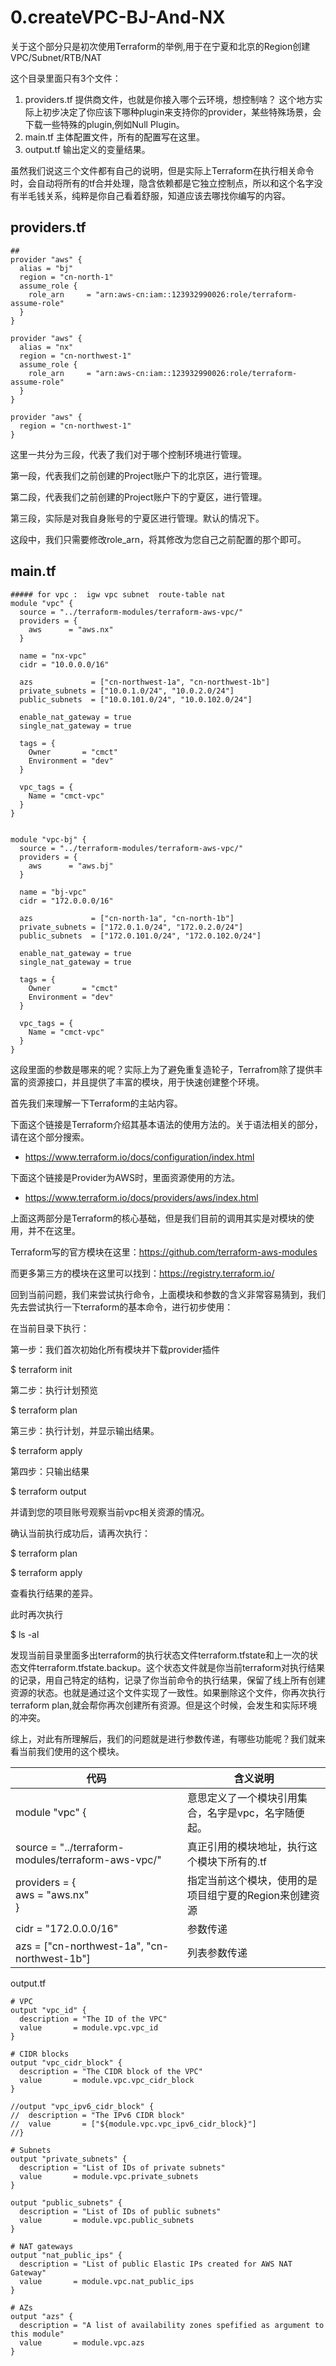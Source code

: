 # 0.createVPC-BJ-And-NX

关于这个部分只是初次使用Terraform的举例,用于在宁夏和北京的Region创建VPC/Subnet/RTB/NAT



这个目录里面只有3个文件：

1. providers.tf         提供商文件，也就是你接入哪个云环境，想控制啥？  这个地方实际上初步决定了你应该下哪种plugin来支持你的provider，某些特殊场景，会下载一些特殊的plugin,例如Null Plugin。
2. main.tf                主体配置文件，所有的配置写在这里。
3. output.tf             输出定义的变量结果。



虽然我们说这三个文件都有自己的说明，但是实际上Terraform在执行相关命令时，会自动将所有的tf合并处理，隐含依赖都是它独立控制点，所以和这个名字没有半毛钱关系，纯粹是你自己看着舒服，知道应该去哪找你编写的内容。

## providers.tf

```shell
##
provider "aws" {
  alias = "bj"
  region = "cn-north-1"
  assume_role {
    role_arn     = "arn:aws-cn:iam::123932990026:role/terraform-assume-role"
  }
}

provider "aws" {
  alias = "nx"
  region = "cn-northwest-1"
  assume_role {
    role_arn     = "arn:aws-cn:iam::123932990026:role/terraform-assume-role"
  }
}

provider "aws" {
  region = "cn-northwest-1"
}
```

这里一共分为三段，代表了我们对于哪个控制环境进行管理。

第一段，代表我们之前创建的Project账户下的北京区，进行管理。

第二段，代表我们之前创建的Project账户下的宁夏区，进行管理。

第三段，实际是对我自身账号的宁夏区进行管理。默认的情况下。



这段中，我们只需要修改role_arn，将其修改为您自己之前配置的那个即可。



## main.tf

```shell
##### for vpc :  igw vpc subnet  route-table nat
module "vpc" {
  source = "../terraform-modules/terraform-aws-vpc/"
  providers = {
    aws      = "aws.nx"
  }

  name = "nx-vpc"
  cidr = "10.0.0.0/16"

  azs             = ["cn-northwest-1a", "cn-northwest-1b"]
  private_subnets = ["10.0.1.0/24", "10.0.2.0/24"]
  public_subnets  = ["10.0.101.0/24", "10.0.102.0/24"]

  enable_nat_gateway = true
  single_nat_gateway = true

  tags = {
    Owner       = "cmct"
    Environment = "dev"
  }

  vpc_tags = {
    Name = "cmct-vpc"
  }
}


module "vpc-bj" {
  source = "../terraform-modules/terraform-aws-vpc/"
  providers = {
    aws      = "aws.bj"
  }

  name = "bj-vpc"
  cidr = "172.0.0.0/16"

  azs             = ["cn-north-1a", "cn-north-1b"]
  private_subnets = ["172.0.1.0/24", "172.0.2.0/24"]
  public_subnets  = ["172.0.101.0/24", "172.0.102.0/24"]

  enable_nat_gateway = true
  single_nat_gateway = true

  tags = {
    Owner       = "cmct"
    Environment = "dev"
  }

  vpc_tags = {
    Name = "cmct-vpc"
  }
}

```



这段里面的参数是哪来的呢？实际上为了避免重复造轮子，Terrafrom除了提供丰富的资源接口，并且提供了丰富的模块，用于快速创建整个环境。

首先我们来理解一下Terraform的主站内容。



下面这个链接是Terraform介绍其基本语法的使用方法的。关于语法相关的部分，请在这个部分搜索。

- https://www.terraform.io/docs/configuration/index.html

下面这个链接是Provider为AWS时，里面资源使用的方法。

- https://www.terraform.io/docs/providers/aws/index.html



上面这两部分是Terraform的核心基础，但是我们目前的调用其实是对模块的使用，并不在这里。

Terraform写的官方模块在这里：https://github.com/terraform-aws-modules

而更多第三方的模块在这里可以找到：https://registry.terraform.io/





回到当前问题，我们来尝试执行命令，上面模块和参数的含义非常容易猜到，我们先去尝试执行一下terraform的基本命令，进行初步使用：



在当前目录下执行：



第一步：我们首次初始化所有模块并下载provider插件

$ terraform init 

第二步：执行计划预览

$ terraform plan

第三步：执行计划，并显示输出结果。

$ terraform apply

第四步：只输出结果

$ terraform output





并请到您的项目账号观察当前vpc相关资源的情况。



确认当前执行成功后，请再次执行：

$ terraform plan

$ terraform apply

查看执行结果的差异。



此时再次执行

$ ls -al

发现当前目录里面多出terraform的执行状态文件terraform.tfstate和上一次的状态文件terraform.tfstate.backup。这个状态文件就是你当前terraform对执行结果的记录，用自己特定的结构，记录了你当前命令的执行结果，保留了线上所有创建资源的状态。也就是通过这个文件实现了一致性。如果删除这个文件，你再次执行terraform plan,就会帮你再次创建所有资源。但是这个时候，会发生和实际环境的冲突。



综上，对此有所理解后，我们的问题就是进行参数传递，有哪些功能呢？我们就来看当前我们使用的这个模块。

| 代码                                                     | 含义说明                                               |
| -------------------------------------------------------- | ------------------------------------------------------ |
| module "vpc" {                                           | 意思定义了一个模块引用集合，名字是vpc，名字随便起。    |
| source = "../terraform-modules/terraform-aws-vpc/"       | 真正引用的模块地址，执行这个模块下所有的.tf            |
| providers = {<br/>    aws      = "aws.nx"<br/>  }        | 指定当前这个模块，使用的是项目组宁夏的Region来创建资源 |
| cidr = "172.0.0.0/16"                                    | 参数传递                                               |
| azs             = ["cn-northwest-1a", "cn-northwest-1b"] | 列表参数传递                                           |

   







output.tf

```shell
# VPC
output "vpc_id" {
  description = "The ID of the VPC"
  value       = module.vpc.vpc_id
}

# CIDR blocks
output "vpc_cidr_block" {
  description = "The CIDR block of the VPC"
  value       = module.vpc.vpc_cidr_block
}

//output "vpc_ipv6_cidr_block" {
//  description = "The IPv6 CIDR block"
//  value       = ["${module.vpc.vpc_ipv6_cidr_block}"]
//}

# Subnets
output "private_subnets" {
  description = "List of IDs of private subnets"
  value       = module.vpc.private_subnets
}

output "public_subnets" {
  description = "List of IDs of public subnets"
  value       = module.vpc.public_subnets
}

# NAT gateways
output "nat_public_ips" {
  description = "List of public Elastic IPs created for AWS NAT Gateway"
  value       = module.vpc.nat_public_ips
}

# AZs
output "azs" {
  description = "A list of availability zones spefified as argument to this module"
  value       = module.vpc.azs
}

```

